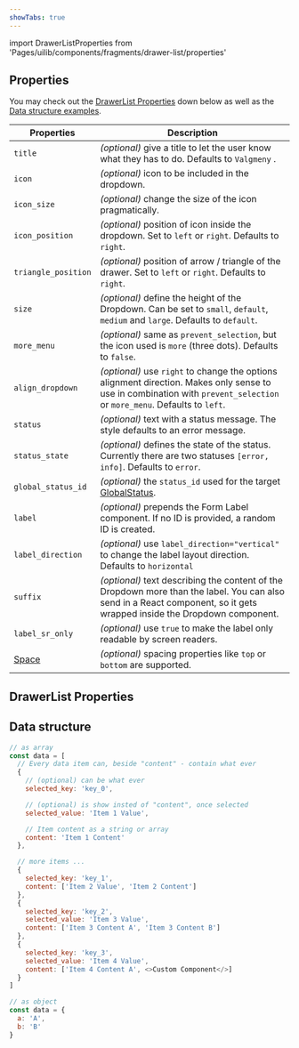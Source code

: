 ```yaml
---
showTabs: true
---
```


import DrawerListProperties from 'Pages/uilib/components/fragments/drawer-list/properties'

## Properties

You may check out the [DrawerList Properties](#drawerlist-properties) down below as well as the [Data structure examples](#data-structure).

| Properties                                  | Description                                                                                                                                                             |
| ------------------------------------------- | ----------------------------------------------------------------------------------------------------------------------------------------------------------------------- |
| `title`                                     | _(optional)_ give a title to let the user know what they has to do. Defaults to `Valgmeny` .                                                                            |
| `icon`                                      | _(optional)_ icon to be included in the dropdown.                                                                                                                       |
| `icon_size`                                 | _(optional)_ change the size of the icon pragmatically.                                                                                                                 |
| `icon_position`                             | _(optional)_ position of icon inside the dropdown. Set to `left` or `right`. Defaults to `right`.                                                                       |
| `triangle_position`                         | _(optional)_ position of arrow / triangle of the drawer. Set to `left` or `right`. Defaults to `right`.                                                                 |
| `size`                                      | _(optional)_ define the height of the Dropdown. Can be set to `small`, `default`, `medium` and `large`. Defaults to `default`.                                          |
| `more_menu`                                 | _(optional)_ same as `prevent_selection`, but the icon used is `more` (three dots). Defaults to `false`.                                                                |
| `align_dropdown`                            | _(optional)_ use `right` to change the options alignment direction. Makes only sense to use in combination with `prevent_selection` or `more_menu`. Defaults to `left`. |
| `status`                                    | _(optional)_ text with a status message. The style defaults to an error message.                                                                                        |
| `status_state`                              | _(optional)_ defines the state of the status. Currently there are two statuses `[error, info]`. Defaults to `error`.                                                    |
| `global_status_id`                          | _(optional)_ the `status_id` used for the target [GlobalStatus](/uilib/components/global-status).                                                                       |
| `label`                                     | _(optional)_ prepends the Form Label component. If no ID is provided, a random ID is created.                                                                           |
| `label_direction`                           | _(optional)_ use `label_direction="vertical"` to change the label layout direction. Defaults to `horizontal`                                                            |
| `suffix`                                    | _(optional)_ text describing the content of the Dropdown more than the label. You can also send in a React component, so it gets wrapped inside the Dropdown component. |
| `label_sr_only`                             | _(optional)_ use `true` to make the label only readable by screen readers.                                                                                              |
| [Space](/uilib/components/space/properties) | _(optional)_ spacing properties like `top` or `bottom` are supported.                                                                                                   |

## DrawerList Properties

<DrawerListProperties />

## Data structure

```js
// as array
const data = [
  // Every data item can, beside "content" - contain what ever
  {
    // (optional) can be what ever
    selected_key: 'key_0',

    // (optional) is show insted of "content", once selected
    selected_value: 'Item 1 Value',

    // Item content as a string or array
    content: 'Item 1 Content'
  },

  // more items ...
  {
    selected_key: 'key_1',
    content: ['Item 2 Value', 'Item 2 Content']
  },
  {
    selected_key: 'key_2',
    selected_value: 'Item 3 Value',
    content: ['Item 3 Content A', 'Item 3 Content B']
  },
  {
    selected_key: 'key_3',
    selected_value: 'Item 4 Value',
    content: ['Item 4 Content A', <>Custom Component</>]
  }
]

// as object
const data = {
  a: 'A',
  b: 'B'
}
```
